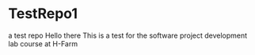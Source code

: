 # TestRepo1
a test repo
Hello there
This is a test for the software project development lab course at H-Farm